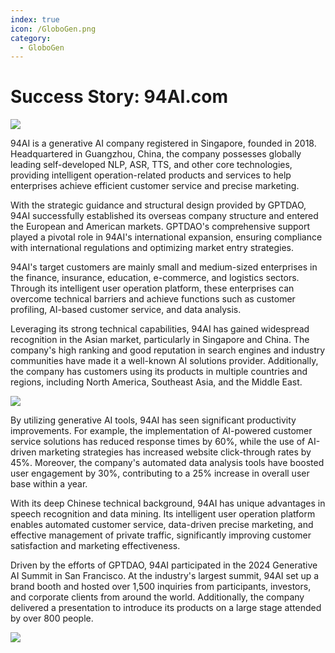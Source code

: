 ```yaml
---
index: true
icon: /GloboGen.png
category:
  - GloboGen
---
```


# Success Story: 94AI.com

![](/assets/images/globogen/94ai-1.jpg)

94AI is a generative AI company registered in Singapore, founded in 2018. Headquartered in Guangzhou, China, the company possesses globally leading self-developed NLP, ASR, TTS, and other core technologies, providing intelligent operation-related products and services to help enterprises achieve efficient customer service and precise marketing.

With the strategic guidance and structural design provided by GPTDAO, 94AI successfully established its overseas company structure and entered the European and American markets. GPTDAO's comprehensive support played a pivotal role in 94AI's international expansion, ensuring compliance with international regulations and optimizing market entry strategies.

94AI's target customers are mainly small and medium-sized enterprises in the finance, insurance, education, e-commerce, and logistics sectors. Through its intelligent user operation platform, these enterprises can overcome technical barriers and achieve functions such as customer profiling, AI-based customer service, and data analysis.

Leveraging its strong technical capabilities, 94AI has gained widespread recognition in the Asian market, particularly in Singapore and China. The company's high ranking and good reputation in search engines and industry communities have made it a well-known AI solutions provider. Additionally, the company has customers using its products in multiple countries and regions, including North America, Southeast Asia, and the Middle East.

![](/assets/images/globogen/94ai-2.jpg)

By utilizing generative AI tools, 94AI has seen significant productivity improvements. For example, the implementation of AI-powered customer service solutions has reduced response times by 60%, while the use of AI-driven marketing strategies has increased website click-through rates by 45%. Moreover, the company's automated data analysis tools have boosted user engagement by 30%, contributing to a 25% increase in overall user base within a year.

With its deep Chinese technical background, 94AI has unique advantages in speech recognition and data mining. Its intelligent user operation platform enables automated customer service, data-driven precise marketing, and effective management of private traffic, significantly improving customer satisfaction and marketing effectiveness.

Driven by the efforts of GPTDAO, 94AI participated in the 2024 Generative AI Summit in San Francisco. At the industry's largest summit, 94AI set up a brand booth and hosted over 1,500 inquiries from participants, investors, and corporate clients from around the world. Additionally, the company delivered a presentation to introduce its products on a large stage attended by over 800 people.

![](/assets/images/globogen/94ai-screenshot.png)
